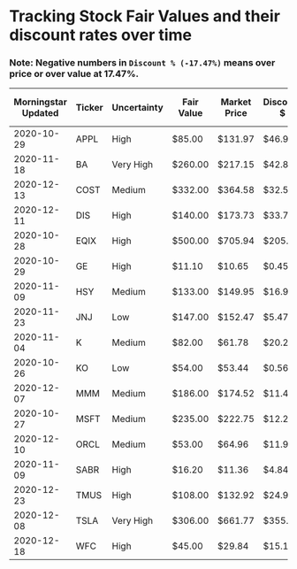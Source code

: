 # Tracking Stock Fair Values and their discount rates over time

### Note: Negative numbers in `Discount % (-17.47%)` means over price or over value at 17.47%.

| Morningstar Updated | Ticker | Uncertainty | Fair Value | Market Price | Discount $ | Discount % | Query Date | Out of Date |
|---------------------|--------|-------------|------------|--------------|------------|------------|------------|-------------|
| 2020-10-29          | APPL   | High        | $85.00     | $131.97      | $46.97     | -55.26%    | 12/27/2020 | 59          |
| 2020-11-18          | BA     | Very High   | $260.00    | $217.15      | $42.85     | 16.48%     | 12/27/2020 | 39          |
| 2020-12-13          | COST   | Medium      | $332.00    | $364.58      | $32.58     | -9.81%     | 12/27/2020 | 14          |
| 2020-12-11          | DIS    | High        | $140.00    | $173.73      | $33.73     | -24.09%    | 12/27/2020 | 16          |
| 2020-10-28          | EQIX   | High        | $500.00    | $705.94      | $205.94    | -41.19%    | 12/27/2020 | 60          |
| 2020-10-29          | GE     | High        | $11.10     | $10.65       | $0.45      | 4.05%      | 12/27/2020 | 59          |
| 2020-11-09          | HSY    | Medium      | $133.00    | $149.95      | $16.95     | -12.74%    | 12/27/2020 | 48          |
| 2020-11-23          | JNJ    | Low         | $147.00    | $152.47      | $5.47      | -3.72%     | 12/27/2020 | 34          |
| 2020-11-04          | K      | Medium      | $82.00     | $61.78       | $20.22     | 24.66%     | 12/27/2020 | 53          |
| 2020-10-26          | KO     | Low         | $54.00     | $53.44       | $0.56      | 1.04%      | 12/27/2020 | 62          |
| 2020-12-07          | MMM    | Medium      | $186.00    | $174.52      | $11.48     | 6.17%      | 12/27/2020 | 20          |
| 2020-10-27          | MSFT   | Medium      | $235.00    | $222.75      | $12.25     | 5.21%      | 12/27/2020 | 61          |
| 2020-12-10          | ORCL   | Medium      | $53.00     | $64.96       | $11.96     | -22.57%    | 12/27/2020 | 17          |
| 2020-11-09          | SABR   | High        | $16.20     | $11.36       | $4.84      | 29.88%     | 12/27/2020 | 48          |
| 2020-12-23          | TMUS   | High        | $108.00    | $132.92      | $24.92     | -23.07%    | 12/27/2020 | 4           |
| 2020-12-08          | TSLA   | Very High   | $306.00    | $661.77      | $355.77    | -116.26%   | 12/27/2020 | 19          |
| 2020-12-18          | WFC    | High        | $45.00     | $29.84       | $15.16     | 33.69%     | 12/27/2020 | 9           |